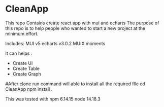 # CleanApp
This repo Contains create react app with mui and echarts
The purpose of this repo is to help people who wanted to start a new project at the minimum effort.

Includes:
MUI v5
echarts v3.0.2
MUIX
moments

It can helps :
- Create UI
- Create Table
- Create Graph

#After clone
run command will able to install all the required flle
cd CleanApp
npm install . 


This was tested with 
npm 6.14.15
node 14.18.3
